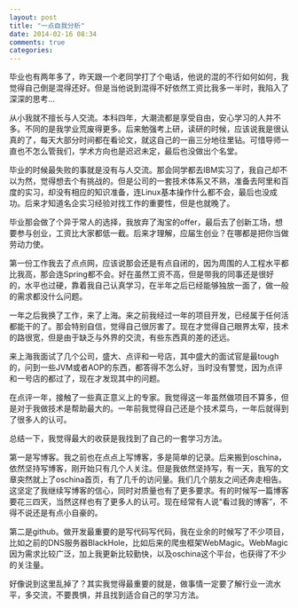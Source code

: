 ```yaml
---
layout: post
title: "一点自我分析"
date: 2014-02-16 08:34
comments: true
categories: 
---
```

毕业也有两年多了，昨天跟一个老同学打了个电话，他说的混的不行如何如何，我觉得自己倒是混得还好。但是当他说到混得不好依然工资比我多一半时，我陷入了深深的思考…

<!--more-->

从小我就不擅长与人交流。本科四年，大潮流都是享受自由，安心学习的人并不多。不同的是我学业荒废得更多。后来勉强考上研，读研的时候，应该说我是很认真的了，每天大部分时间都在看论文，就这自己的一亩三分地往里钻。可惜导师一直也不怎么管我们，学术方向也是迟迟未定，最后也没做出个名堂。

毕业的时候最失败的事就是没有与人交流。那会同学都去IBM实习了，我自己却不以为然，觉得想去个有挑战的。但是公司的一套技术体系又不熟，准备去阿里和百度的实习，却没有相应的知识准备，连Linux基本操作什么都不会，最后也没成功。后来才知道名企实习经验对找工作的重要性，但是也就晚了。

毕业那会做了个异于常人的选择，我放弃了淘宝的offer，最后去了创新工场，想要参与创业，工资比大家都低一截。后来才理解，应届生创业？在哪都是把你当做劳动力使。

第一份工作我去了点点网，应该说那会还是有点自闭的，因为周围的人工程水平都比我高，那会连Spring都不会。好在虽然工资不高，但是带我的同事还是很好的，水平也过硬，靠着我自己认真学习，在半年之后已经能够独放一面了，做一般的需求都没什么问题。

一年之后我换了工作，来了上海。来之前我经过一年的项目开发，已经属于任何活都能干的了。那会特别自信，觉得自己很厉害了。现在才觉得自己眼界太窄，技术的路很宽，但是由于缺乏与外界的交流，有些东西真的差的还远。

来上海我面试了几个公司，盛大、点评和一号店，其中盛大的面试官是最tough的，问到一些JVM或者AOP的东西，都答得不怎么好，当时没有警觉，因为点评和一号店的都过了，现在才发现其中的问题。

在点评一年，接触了一些真正意义上的专家。我觉得这一年虽然做项目不算多，但是对于我做技术是帮助最大的。一年前我觉得自己还是个技术菜鸟，一年后就得到了很多人的认可。

总结一下，我觉得最大的收获是我找到了自己的一套学习方法。

第一是写博客。我之前也在点点上写博客，多是简单的记录。后来搬到oschina，依然坚持写博客，刚开始只有几个人关注。但是我依然坚持写，有一天，我写的文章突然就上了oschina首页，有了几千的访问量。我们几个朋友之间还奔走相告。这坚定了我继续写博客的信心，同时对质量也有了更多要求。有的时候写一篇博客要花三四天，当然这样也有了更多人的认可。现在经常有人说“看过我的博客”，不得不说还是有点小自豪的。

第二是github。做开发最重要的是写代码写代码，我在业余的时候写了不少项目，比如之前的DNS服务器BlackHole，比如后来的爬虫框架WebMagic。WebMagic因为需求比较广泛，加上我更新比较勤快，以及oschina这个平台，也获得了不少的关注量。

好像说到这里乱掉了？其实我觉得最重要的就是，做事情一定要了解行业一流水平，多交流，不要畏惧，并且找到适合自己的学习方法。